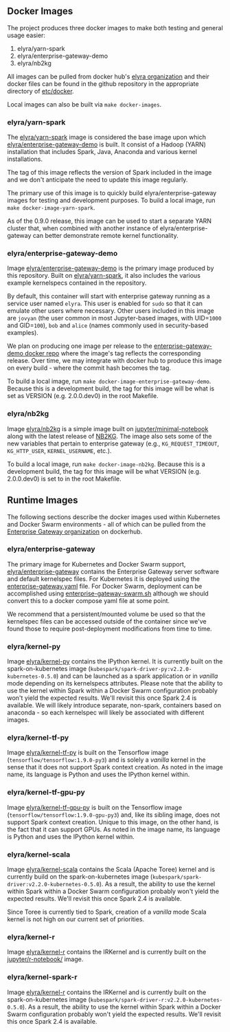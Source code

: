 ## Docker Images

The project produces three docker images to make both testing and general usage easier:
1. elyra/yarn-spark
1. elyra/enterprise-gateway-demo
1. elyra/nb2kg

All images can be pulled from docker hub's [elyra organization](https://hub.docker.com/u/elyra/) and their 
docker files can be found in the github repository in the appropriate directory of 
[etc/docker](https://github.com/jupyter/enterprise_gateway/tree/master/etc/docker).

Local images can also be built via `make docker-images`.

### elyra/yarn-spark

The [elyra/yarn-spark](https://hub.docker.com/r/elyra/yarn-spark/) image is considered the base image 
upon which [elyra/enterprise-gateway-demo](https://hub.docker.com/r/elyra/enterprise-gateway-demo/) is built.  It consist 
of a Hadoop (YARN) installation that includes Spark, Java, Anaconda and various kernel installations.

The tag of this image reflects the version of Spark included in the image and we don't anticipate the need to update this image regularly.

The primary use of this image is to quickly build elyra/enterprise-gateway images for testing and development
purposes.  To build a local image, run `make docker-image-yarn-spark`.

As of the 0.9.0 release, this image can be used to start a separate YARN cluster that, when combined with another
instance of elyra/enterprise-gateway can better demonstrate remote kernel functionality.

### elyra/enterprise-gateway-demo

Image [elyra/enterprise-gateway-demo](https://hub.docker.com/r/elyra/enterprise-gateway-demo/) is the primary image 
produced by this repository.  Built on [elyra/yarn-spark](https://hub.docker.com/r/elyra/yarn-spark/), it
also includes the various example kernelspecs contained in the repository.

By default, this container will start with enterprise gateway running as a service user named `elyra`.  This
user is enabled for `sudo` so that it can emulate other users where necessary.  Other users included in this 
image are `jovyan` (the user common in most Jupyter-based images, with UID=`1000` and GID=`100`), `bob` and 
`alice` (names commonly used in security-based examples).

We plan on producing one image per release to the 
[enterprise-gateway-demo docker repo](https://hub.docker.com/r/elyra/enterprise-gateway-demo/) where
the image's tag reflects the corresponding release.  Over time, we may integrate with docker hub to produce
this image on every build - where the commit hash becomes the tag.

To build a local image, run `make docker-image-enterprise-gateway-demo`.  Because this is a development build, the
tag for this image will be what is set as VERSION (e.g. 2.0.0.dev0) in the root Makefile.

### elyra/nb2kg

Image [elyra/nb2kg](https://hub.docker.com/r/elyra/nb2kg/) is a simple image built 
on [jupyter/minimal-notebook](https://hub.docker.com/r/jupyter/minimal-notebook/) along with the latest
release of [NB2KG](https://github.com/jupyter/nb2kg).  The image 
also sets some of the new variables that pertain to enterprise gateway (e.g., `KG_REQUEST_TIMEOUT`, 
`KG_HTTP_USER`, `KERNEL_USERNAME`, etc.).

To build a local image, run `make docker-image-nb2kg`.  Because this is a development build, the 
tag for this image will be what VERSION (e.g. 2.0.0.dev0) is set to in the root Makefile.

## Runtime Images
The following sections describe the docker images used within Kubernetes and Docker Swarm environments - all of which can be pulled from 
the [Enterprise Gateway organization](https://hub.docker.com/r/elyra/) on dockerhub.

### elyra/enterprise-gateway
The primary image for Kubernetes and Docker Swarm support, [elyra/enterprise-gateway](https://hub.docker.com/r/elyra/enterprise-gateway/) 
contains the Enterprise Gateway server software and default kernelspec files.  For Kubernetes it is deployed using the [enterprise-gateway.yaml](https://github.com/jupyter/enterprise_gateway/blob/master/etc/kubernetes/enterprise-gateway.yaml) file.  For Docker Swarm, deployment can be accomplished using [enterprise-gateway-swarm.sh](https://github.com/jupyter/enterprise_gateway/blob/master/etc/docker/enterprise-gateway-swarm.sh) although we should convert this to a docker compose yaml file at some point.

We recommend that a persistent/mounted volume be used so that the kernelspec files can be accessed outside of the container
since we've found those to require post-deployment modifications from time to time.

### elyra/kernel-py
Image [elyra/kernel-py](https://hub.docker.com/r/elyra/kernel-py/) contains the IPython kernel.  It is currently built on the spark-on-kubernetes image 
(`kubespark/spark-driver-py:v2.2.0-kubernetes-0.5.0`) and can be launched 
as a spark application or in *vanilla* mode depending on its kernelspecs attributes. Please note that the ability to use the kernel within Spark within a Docker Swarm configuration probably won't yield the expected results.  We'll revisit this once Spark 2.4 is available. We will likely introduce separate,
non-spark, containers based on anaconda - so each kernelspec will likely be associated with different images.

### elyra/kernel-tf-py
Image [elyra/kernel-tf-py](https://hub.docker.com/r/elyra/kernel-tf-py/) is built on the Tensorflow image (`tensorflow/tensorflow:1.9.0-py3`) and is solely a *vanilla* kernel in the 
sense that it does not support Spark context creation.  As noted in the image name, its language is Python and uses
the IPython kernel within.

### elyra/kernel-tf-gpu-py
Image [elyra/kernel-tf-gpu-py](https://hub.docker.com/r/elyra/kernel-tf-gpu-py/) is built on the Tensorflow image (`tensorflow/tensorflow:1.9.0-gpu-py3`) and, 
like its sibling image, does not support Spark context creation.  Unique to this image, on the other hand, is the fact that 
it can support GPUs.  As noted in the image name, its language is Python and uses
the IPython kernel within.

### elyra/kernel-scala
Image [elyra/kernel-scala](https://hub.docker.com/r/elyra/kernel-scala/) contains the Scala (Apache Toree) kernel and is currently build on the spark-on-kubernetes image (`kubespark/spark-driver:v2.2.0-kubernetes-0.5.0`). As a result, the ability to use the kernel within Spark within a Docker Swarm configuration probably won't yield the expected results.  We'll revisit this once Spark 2.4 is available.

Since Toree is currently tied to Spark, creation of a *vanilla* mode Scala kernel is not high on our current set of priorities.

### elyra/kernel-r
Image [elyra/kernel-r](https://hub.docker.com/r/elyra/kernel-r/) contains the IRKernel and is currently built on the [jupyter/r-notebook/](https://hub.docker.com/r/jupyter/r-notebook/) image.

### elyra/kernel-spark-r
Image [elyra/kernel-r](https://hub.docker.com/r/elyra/kernel-r/) contains the IRKernel and is currently built on the spark-on-kubernetes image (`kubespark/spark-driver-r:v2.2.0-kubernetes-0.5.0`).  As a result, the ability to use the kernel within Spark within a Docker Swarm configuration probably won't yield the expected results.  We'll revisit this once Spark 2.4 is available.
